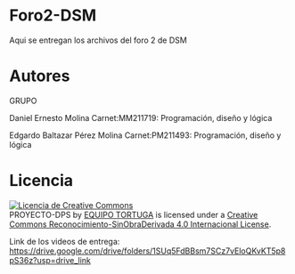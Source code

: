 # Foro2-DSM
Aqui se entregan los archivos del foro 2 de DSM

# Autores

GRUPO 

Daniel Ernesto Molina          Carnet:MM211719:  Programación, diseño y lógica

Edgardo Baltazar Pérez Molina   Carnet:PM211493: Programación, diseño y lógica
# Licencia

<a rel="license" href="http://creativecommons.org/licenses/by-nd/4.0/"><img alt="Licencia de Creative Commons" style="border-width:0" src="https://i.creativecommons.org/l/by-nd/4.0/88x31.png" /></a><br /><span xmlns:dct="http://purl.org/dc/terms/" property="dct:title">PROYECTO-DPS</span> by <a xmlns:cc="http://creativecommons.org/ns#" href="https://github.com/Practica-ADS/Proyecto-DPS" property="cc:attributionName" rel="cc:attributionURL">EQUIPO TORTUGA</a> is licensed under a <a rel="license" href="http://creativecommons.org/licenses/by-nd/4.0/">Creative Commons Reconocimiento-SinObraDerivada 4.0 Internacional License</a>.

Link de los videos de entrega: https://drive.google.com/drive/folders/1SUq5FdBBsm7SCz7vEloQKvKT5p8pS36z?usp=drive_link
